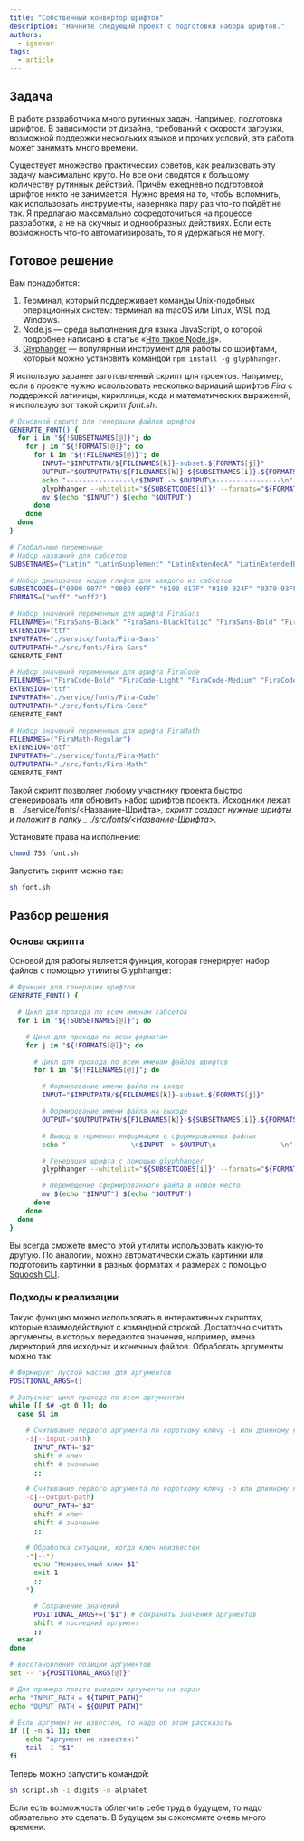 ```yaml
---
title: "Собственный конвертор шрифтов"
description: "Начните следующий проект с подготовки набора шрифтов."
authors:
  - igsekor
tags:
  - article
---
```


## Задача

В работе разработчика много рутинных задач. Например, подготовка шрифтов. В зависимости от дизайна, требований к скорости загрузки, возможной поддержки нескольких языков и прочих условий, эта работа может занимать много времени.

Существует множество практических советов, как реализовать эту задачу максимально круто. Но все они сводятся к большому количеству рутинных действий. Причём ежедневно подготовкой шрифтов никто не занимается. Нужно время на то, чтобы вспомнить, как использовать инструменты, наверняка пару раз что-то пойдёт не так. Я предлагаю максимально сосредоточиться на процессе разработки, а не на скучных и однообразных действиях. Если есть возможность что-то автоматизировать, то я удержаться не могу.

## Готовое решение

Вам понадобится:

1. Терминал, который поддерживает команды Unix-подобных операционных систем: терминал на macOS или Linux, WSL под Windows.
1. Node.js — среда выполнения для языка JavaScript, о которой подробнее написано в статье «[Что такое Node.js](/tools/nodejs/)».
1. [Glyphanger](https://www.npmjs.com/package/glyphhanger/) — популярный инструмент для работы со шрифтами, который можно установить командой `npm install -g glyphhanger`.

Я использую заранее заготовленный скрипт для проектов. Например, если в проекте нужно использовать несколько вариаций шрифтов _Fira_  с поддержкой латиницы, кириллицы, кода и математических выражений, я использую вот такой скрипт _font.sh_:

```bash
# Основной скрипт для генерации файлов шрифтов
GENERATE_FONT() {
  for i in "${!SUBSETNAMES[@]}"; do
    for j in "${!FORMATS[@]}"; do
      for k in "${!FILENAMES[@]}"; do
        INPUT="$INPUTPATH/${FILENAMES[k]}-subset.${FORMATS[j]}"
        OUTPUT="$OUTPUTPATH/${FILENAMES[k]}-${SUBSETNAMES[i]}.${FORMATS[j]}"
        echo "----------------\n$INPUT -> $OUTPUT\n----------------\n"
        glyphhanger --whitelist="${SUBSETCODES[i]}" --formats="${FORMATS[j]}" --subset="$INPUTPATH/${FILENAMES[k]}.$EXTENSION" --css
        mv $(echo "$INPUT") $(echo "$OUTPUT")
      done
    done
  done
}

# Глобальные переменные
# Набор названий для сабсетов
SUBSETNAMES=("Latin" "LatinSupplement" "LatinExtendedA" "LatinExtendedB" "GreekCoptic" "Cyrilic" "CyrilicSupplement")

# Набор диапозонов кодов глифов для каждого из сабсетов
SUBSETCODES=("0000−007F" "0080−00FF" "0100−017F" "0180−024F" "0370−03FF" "0400−04FF" "0500−052F")
FORMATS=("woff" "woff2")

# Набор значений переменных для шрифта FiraSans
FILENAMES=("FiraSans-Black" "FiraSans-BlackItalic" "FiraSans-Bold" "FiraSans-BoldItalic" "FiraSans-ExtraBold" "FiraSans-ExtraBoldItalic" "FiraSans-ExtraLight" "FiraSans-LightItalic" "FiraSans-Italic" "FiraSans-Light" "FiraSans-LightItalic" "FiraSans-Medium" "FiraSans-MediumItalic" "FiraSans-Regular" "FiraSans-SemiBold" "FiraSans-SemiBoldItalic" "FiraSans-Thin" "FiraSans-ThinItalic")
EXTENSION="ttf"
INPUTPATH="./service/fonts/Fira-Sans"
OUTPUTPATH="./src/fonts/Fira-Sans"
GENERATE_FONT

# Набор значений переменных для шрифта FiraCode
FILENAMES=("FiraCode-Bold" "FiraCode-Light" "FiraCode-Medium" "FiraCode-Regular" "FiraCode-SemiBold")
EXTENSION="ttf"
INPUTPATH="./service/fonts/Fira-Code"
OUTPUTPATH="./src/fonts/Fira-Code"
GENERATE_FONT

# Набор значений переменных для шрифта FiraMath
FILENAMES=("FiraMath-Regular")
EXTENSION="otf"
INPUTPATH="./service/fonts/Fira-Math"
OUTPUTPATH="./src/fonts/Fira-Math"
GENERATE_FONT
```

Такой скрипт позволяет любому участнику проекта быстро сгенерировать или обновить набор шрифтов проекта. Исходники лежат в _ ./service/fonts/\<Название-Шрифта\>_, скрипт создаст нужные шрифты и положит в папку _ ./src/fonts/\<Название-Шрифта\>_.

Установите права на исполнение:

```bash
chmod 755 font.sh
```

Запустить скрипт можно так:

```bash
sh font.sh
```

## Разбор решения



### Основа скрипта

Основой для работы является функция, которая генерирует набор файлов с помощью утилиты Glyphhanger:

```bash
# Функция для генерации шрифтов
GENERATE_FONT() {

  # Цикл для прохода по всем именам сабсетов
  for i in "${!SUBSETNAMES[@]}"; do

    # Цикл для прохода по всем форматам
    for j in "${!FORMATS[@]}"; do

      # Цикл для прохода по всем именам файлов шрифтов
      for k in "${!FILENAMES[@]}"; do

        # Формирование имени файла на входе
        INPUT="$INPUTPATH/${FILENAMES[k]}-subset.${FORMATS[j]}"

        # Формирование имени файла на выходе
        OUTPUT="$OUTPUTPATH/${FILENAMES[k]}-${SUBSETNAMES[i]}.${FORMATS[j]}"

        # Вывод в терминал информации о сформированных файлах
        echo "----------------\n$INPUT -> $OUTPUT\n----------------\n"

        # Генерация шрифта с помощью glyphhanger
        glyphhanger --whitelist="${SUBSETCODES[i]}" --formats="${FORMATS[j]}" --subset="$INPUTPATH/${FILENAMES[k]}.$EXTENSION" --css

        # Перемещение сформированного файла в новое место
        mv $(echo "$INPUT") $(echo "$OUTPUT")
      done
    done
  done
}
```

Вы всегда сможете вместо этой утилиты использовать какую-то другую. По аналогии, можно автоматически сжать картинки или подготовить картинки в разных форматах и размерах с помощью [Squoosh CLI](https://www.npmjs.com/package/@squoosh/cli/).

### Подходы к реализации

Такую функцию можно использовать в интерактивных скриптах, которые взаимодействуют с командной строкой. Достаточно считать аргументы, в которых передаются значения, например, имена директорий для исходных и конечных файлов. Обработать аргументы можно так:

```bash
# Формирует пустой массив для аргументов
POSITIONAL_ARGS=()

# Запускает цикл прохода по всем аргументам
while [[ $# -gt 0 ]]; do
  case $1 in

    # Считывание первого аргумента по короткому ключу -i или длинному ключу --input-path
    -i|--input-path)
      INPUT_PATH="$2"
      shift # ключ
      shift # значение
      ;;

    # Считывание первого аргумента по короткому ключу -o или длинному ключу --output-path
    -o|--output-path)
      OUPUT_PATH="$2"
      shift # ключ
      shift # значение
      ;;

    # Обработка ситуации, когда ключ неизвестен
    -*|--*)
      echo "Неизвестный ключ $1"
      exit 1
      ;;
    *)

      # Сохранение значений
      POSITIONAL_ARGS+=("$1") # сохранить значения аргументов
      shift # последний аргумент
      ;;
  esac
done

# восстановление позиции аргументов
set -- "${POSITIONAL_ARGS[@]}"

# Для примера просто выведем аргументы на экран
echo "INPUT_PATH = ${INPUT_PATH}"
echo "OUPUT_PATH = ${OUPUT_PATH}"

# Если аргумент не известен, то надо об этом рассказать
if [[ -n $1 ]]; then
    echo "Аргумент не известен:"
    tail -1 "$1"
fi
```

Теперь можно запустить командой:

```bash
sh script.sh -i digits -o alphabet
```

Если есть возможность облегчить себе труд в будущем, то надо обязательно это сделать. В будущем вы сэкономите очень много времени.
